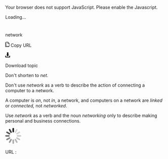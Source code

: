 Your browser does not support JavaScript. Please enable the Javascript.

Loading...

# 

network

![Copy URL](media/network/Copy.png)
Copy URL

![Download](media/network/Download.png)

Download topic

Don't shorten to *net*. 

Don't use *network* as a verb to describe the action of connecting a computer to a network.

A computer is *on*, not *in*, a network, and computers on a network are *linked* or *connected,* not *networked*.

Use *network* as a verb and the noun *networking* only to describe making personal and business connections.

![In progress](media/network/activity-large.gif)

URL :
